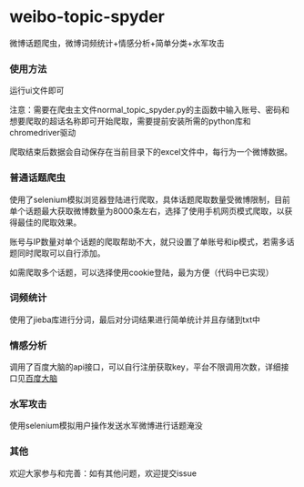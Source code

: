 # weibo-topic-spyder
微博话题爬虫，微博词频统计+情感分析+简单分类+水军攻击

### 使用方法

运行ui文件即可

注意：需要在爬虫主文件normal_topic_spyder.py的主函数中输入账号、密码和想要爬取的超话名称即可开始爬取，需要提前安装所需的python库和chromedriver驱动

爬取结束后数据会自动保存在当前目录下的excel文件中，每行为一个微博数据。

### 普通话题爬虫

使用了selenium模拟浏览器登陆进行爬取，具体话题爬取数量受微博限制，目前单个话题最大获取微博数量为8000条左右，选择了使用手机网页模式爬取，以获得最佳的爬取效果。

账号与IP数量对单个话题的爬取帮助不大，就只设置了单账号和ip模式，若需多话题同时爬取可以自行添加。

如需爬取多个话题，可以选择使用cookie登陆，最为方便（代码中已实现）

### 词频统计
使用了jieba库进行分词，最后对分词结果进行简单统计并且存储到txt中

### 情感分析 
调用了百度大脑的api接口，可以自行注册获取key，平台不限调用次数，详细接口见[百度大脑](https://ai.baidu.com/tech/nlp_apply/sentiment_classify) 

### 水军攻击
使用selenium模拟用户操作发送水军微博进行话题淹没

### 其他
欢迎大家参与和完善：如有其他问题，欢迎提交issue
